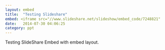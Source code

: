 ```yaml
---
layout: embed
title:  "Testing Slideshare"
embed: <iframe src="//www.slideshare.net/slideshow/embed_code/7248821" width="427" height="356" frameborder="0" marginwidth="0" marginheight="0" scrolling="no" style="border:1px solid #CCC; border-width:1px 1px 0; margin-bottom:5px; max-width: 100%;" allowfullscreen> </iframe> <div style="margin-bottom:5px"> <strong> <a href="https://www.slideshare.net/Pjoie/how-to-embed-a-powerpoint-presentation-using-slideshare" title="How to Embed a PowerPoint Presentation Using SlideShare" target="_blank">How to Embed a PowerPoint Presentation Using SlideShare</a> </strong> from <strong><a href="http://www.slideshare.net/Pjoie" target="_blank">Joie Ocon</a></strong> </div>
date:   2014-07-30 04:06:25
category: ppt
---
```

Testing SlideShare Embed with embed layout.

